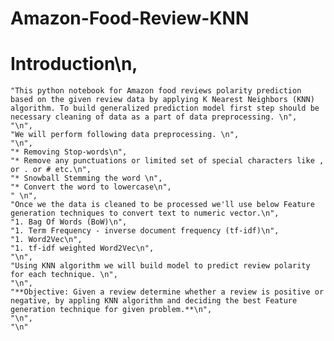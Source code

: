 # Amazon-Food-Review-KNN

# Introduction\n,
    "This python notebook for Amazon food reviews polarity prediction based on the given review data by applying K Nearest Neighbors (KNN) algorithm. To build generalized prediction model first step should be necessary cleaning of data as a part of data preprocessing. \n",
    "\n",
    "We will perform following data preprocessing. \n",
    "\n",
    "* Removing Stop-words\n",
    "* Remove any punctuations or limited set of special characters like , or . or # etc.\n",
    "* Snowball Stemming the word \n",
    "* Convert the word to lowercase\n",
    " \n",
    "Once we the data is cleaned to be processed we'll use below Feature generation techniques to convert text to numeric vector.\n",
    "1. Bag Of Words (BoW)\n",
    "1. Term Frequency - inverse document frequency (tf-idf)\n",
    "1. Word2Vec\n",
    "1. tf-idf weighted Word2Vec\n",
    "\n",
    "Using KNN algorithm we will build model to predict review polarity for each technique. \n",
    "\n",
    "**Objective: Given a review determine whether a review is positive or negative, by appling KNN algorithm and deciding the best Feature generation technique for given problem.**\n",
    "\n",
    "\n"
